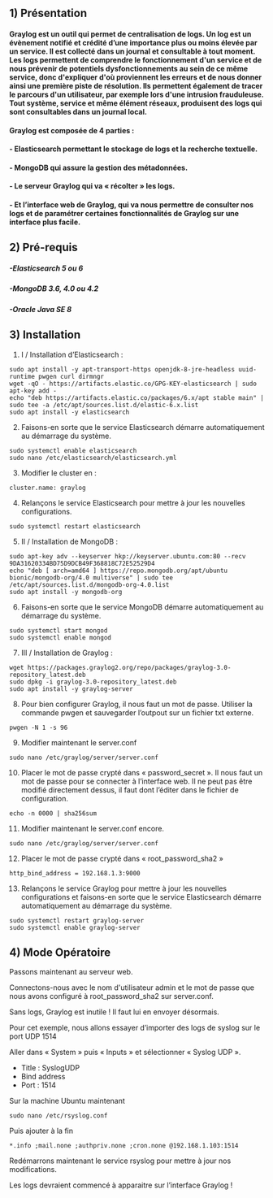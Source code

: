 ## 1) Présentation

#### Graylog est un outil qui permet de centralisation de logs. Un log est un évènement notifié et crédité d’une importance plus ou moins élevée par un service. Il est collecté dans un journal et consultable à tout moment. Les logs permettent de comprendre le fonctionnement d'un service et de nous prévenir de potentiels dysfonctionnements au sein de ce même service, donc d'expliquer d'où proviennent les erreurs et de nous donner ainsi une première piste de résolution. Ils permettent également de tracer le parcours d'un utilisateur, par exemple lors d'une intrusion frauduleuse. Tout système, service et même élément réseaux, produisent des logs qui sont consultables dans un journal local.

#### Graylog est composée de 4 parties :
#### - Elasticsearch permettant le stockage de logs et la recherche textuelle.
#### - MongoDB qui assure la gestion des métadonnées.
#### - Le serveur Graylog qui va « récolter » les logs.
#### - Et l’interface web de Graylog, qui va nous permettre de consulter nos logs et de paramétrer certaines fonctionnalités de Graylog sur une interface plus facile.

## 2) Pré-requis

##### -Elasticsearch 5 ou 6
##### -MongoDB 3.6, 4.0 ou 4.2
##### -Oracle Java SE 8

## 3) Installation

1. I / Installation d’Elasticsearch :

```
sudo apt install -y apt-transport-https openjdk-8-jre-headless uuid-runtime pwgen curl dirmngr
wget -qO - https://artifacts.elastic.co/GPG-KEY-elasticsearch | sudo apt-key add -
echo "deb https://artifacts.elastic.co/packages/6.x/apt stable main" | sudo tee -a /etc/apt/sources.list.d/elastic-6.x.list
sudo apt install -y elasticsearch
```

2. Faisons-en sorte que le service Elasticsearch démarre automatiquement au démarrage du système.

```
sudo systemctl enable elasticsearch
sudo nano /etc/elasticsearch/elasticsearch.yml
```

3. Modifier le cluster en : 

```
cluster.name: graylog
```

4. Relançons le service Elasticsearch pour mettre à jour les nouvelles configurations.

```
sudo systemctl restart elasticsearch
```

5. II / Installation de MongoDB :

```
sudo apt-key adv --keyserver hkp://keyserver.ubuntu.com:80 --recv 9DA31620334BD75D9DCB49F368818C72E52529D4
echo "deb [ arch=amd64 ] https://repo.mongodb.org/apt/ubuntu bionic/mongodb-org/4.0 multiverse" | sudo tee /etc/apt/sources.list.d/mongodb-org-4.0.list
sudo apt install -y mongodb-org
```

6. Faisons-en sorte que le service MongoDB démarre automatiquement au démarrage du système.

```
sudo systemctl start mongod
sudo systemctl enable mongod
```

7. III / Installation de Graylog :

```
wget https://packages.graylog2.org/repo/packages/graylog-3.0-repository_latest.deb
sudo dpkg -i graylog-3.0-repository_latest.deb
sudo apt install -y graylog-server
```

8. Pour bien configurer Graylog, il nous faut un mot de passe. Utiliser la commande pwgen et sauvegarder l’outpout sur un fichier txt externe.

```
pwgen -N 1 -s 96
```
 

9. Modifier maintenant le server.conf

```
sudo nano /etc/graylog/server/server.conf
```

10. Placer le mot de passe crypté dans « password_secret ». Il nous faut un mot de passe pour se connecter à l’interface web. Il ne peut pas être modifié directement dessus, il faut dont l’éditer dans le fichier de configuration.

```
echo -n 0000 | sha256sum
```

11. Modifier maintenant le server.conf encore.

```
sudo nano /etc/graylog/server/server.conf
```

12. Placer le mot de passe crypté dans « root_password_sha2 »

```
http_bind_address = 192.168.1.3:9000
```

13. Relançons le service Graylog pour mettre à jour les nouvelles configurations et faisons-en sorte que le service Elasticsearch démarre automatiquement au démarrage du système.

```
sudo systemctl restart graylog-server
sudo systemctl enable graylog-server
```

## 4) Mode Opératoire

Passons maintenant au serveur web.

Connectons-nous avec le nom d'utilisateur admin et le mot de passe que nous avons configuré à root_password_sha2 sur server.conf.
 
Sans logs, Graylog est inutile ! Il faut lui en envoyer désormais.

Pour cet exemple, nous allons essayer d’importer des logs de syslog sur le port UDP 1514

Aller dans « System » puis « Inputs » et sélectionner « Syslog UDP ».
-	Title : SyslogUDP
-	Bind address
-	Port : 1514
 
Sur la machine Ubuntu maintenant

```
sudo nano /etc/rsyslog.conf
```

Puis ajouter à la fin

```
*.info ;mail.none ;authpriv.none ;cron.none @192.168.1.103:1514
```

Redémarrons maintenant le service rsyslog pour mettre à jour nos modifications.

Les logs devraient commencé à apparaitre sur l’interface Graylog !
